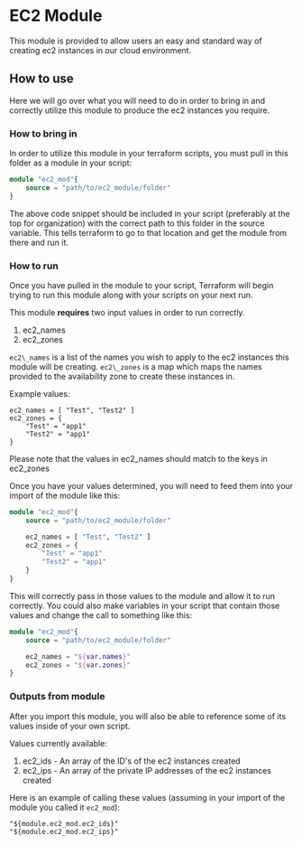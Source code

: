 # EC2 Module

This module is provided to allow users an easy and standard way of creating ec2 instances in our cloud environment.

## How to use

Here we will go over what you will need to do in order to bring in and correctly utilize this module to produce the ec2 instances you require.

### How to bring in

In order to utilize this module in your terraform scripts, you must pull in this folder as a module in your script:

```terraform
module "ec2_mod"{
    source = "path/to/ec2_module/folder"
}
```

The above code snippet should be included in your script (preferably at the top for organization) with the correct path to this folder in the source variable. This tells terraform to go to that location and get the module from there and run it.

### How to run

Once you have pulled in the module to your script, Terraform will begin trying to run this module along with your scripts on your next run.

This module **requires** two input values in order to run correctly.

1. ec2\_names
2. ec2\_zones

`ec2\_names` is a list of the names you wish to apply to the ec2 instances this module will be creating.
`ec2\_zones` is a map which maps the names provided to the availability zone to create these instances in.

Example values:

```
ec2_names = [ "Test", "Test2" ]
ec2_zones = {
    "Test" = "app1"
    "Test2" = "app1"
}
```

Please note that the values in ec2\_names should match to the keys in ec2\_zones

Once you have your values determined, you will need to feed them into your import of the module like this:

```terraform
module "ec2_mod"{
    source = "path/to/ec2_module/folder"

    ec2_names = [ "Test", "Test2" ]
    ec2_zones = {
        "Test" = "app1"
        "Test2" = "app1"
    }
}
```

This will correctly pass in those values to the module and allow it to run correctly. You could also make variables in your script that contain those values and change the call to something like this:

```terraform
module "ec2_mod"{
    source = "path/to/ec2_module/folder"

    ec2_names = "${var.names}"
    ec2_zones = "${var.zones}"
}
```

### Outputs from module

After you import this module, you will also be able to reference some of its values inside of your own script.

Values currently available:

1. ec2\_ids - An array of the ID's of the ec2 instances created
2. ec2\_ips - An array of the private IP addresses of the ec2 instances created

Here is an example of calling these values (assuming in your import of the module you called it `ec2_mod`):

```
"${module.ec2_mod.ec2_ids}"
"${module.ec2_mod.ec2_ips}"
```

